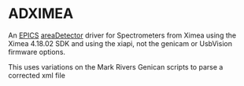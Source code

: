 ADXIMEA
=============
An 
[EPICS](http://www.aps.anl.gov/epics/) 
[areaDetector](http://cars.uchicago.edu/software/epics/areaDetector.html) 
driver for Spectrometers from Ximea using the Ximea 4.18.02 SDK and using the xiapi, 
not the genicam or UsbVision firmware options.

This uses variations on the Mark Rivers Genican scripts to parse a corrected xml file

